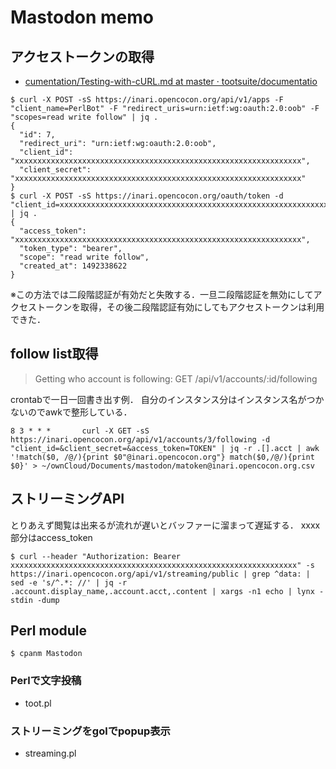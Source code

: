 # Mastodon memo

## アクセストークンの取得

* [cumentation/Testing-with-cURL.md at master · tootsuite/documentatio](https://github.com/tootsuite/documentation/blob/master/Using-the-API/Testing-with-cURL.md)

```
$ curl -X POST -sS https://inari.opencocon.org/api/v1/apps -F "client_name=PerlBot" -F "redirect_uris=urn:ietf:wg:oauth:2.0:oob" -F "scopes=read write follow" | jq .
{
  "id": 7,
  "redirect_uri": "urn:ietf:wg:oauth:2.0:oob",
  "client_id": "xxxxxxxxxxxxxxxxxxxxxxxxxxxxxxxxxxxxxxxxxxxxxxxxxxxxxxxxxxxxxxxx",
  "client_secret": "xxxxxxxxxxxxxxxxxxxxxxxxxxxxxxxxxxxxxxxxxxxxxxxxxxxxxxxxxxxxxxxx"
}
$ curl -X POST -sS https://inari.opencocon.org/oauth/token -d "client_id=xxxxxxxxxxxxxxxxxxxxxxxxxxxxxxxxxxxxxxxxxxxxxxxxxxxxxxxxxxxxxxxx&client_secret=xxxxxxxxxxxxxxxxxxxxxxxxxxxxxxxxxxxxxxxxxxxxxxxxxxxxxxxxxxxxxxxx&grant_type=password&username=matoken@example.org&password=MASTODONPASSWORD&scope=read%20write%20follow" | jq .
{
  "access_token": "xxxxxxxxxxxxxxxxxxxxxxxxxxxxxxxxxxxxxxxxxxxxxxxxxxxxxxxxxxxxxxxx",
  "token_type": "bearer",
  "scope": "read write follow",
  "created_at": 1492338622
}
```

※この方法では二段階認証が有効だと失敗する．一旦二段階認証を無効にしてアクセストークンを取得，その後二段階認証有効にしてもアクセストークンは利用できた．

## follow list取得

> Getting who account is following:
GET /api/v1/accounts/:id/following

crontabで一日一回書き出す例．
自分のインスタンス分はインスタンス名がつかないのでawkで整形している．

```
8 3 * * *       curl -X GET -sS https://inari.opencocon.org/api/v1/accounts/3/following -d "client_id=&client_secret=&access_token=TOKEN" | jq -r .[].acct | awk '!match($0, /@/){print $0"@inari.opencocon.org"} match($0,/@/){print $0}' > ~/ownCloud/Documents/mastodon/matoken@inari.opencocon.org.csv
```

## ストリーミングAPI

とりあえず閲覧は出来るが流れが遅いとバッファーに溜まって遅延する．
xxxx部分はaccess_token

```
$ curl --header "Authorization: Bearer xxxxxxxxxxxxxxxxxxxxxxxxxxxxxxxxxxxxxxxxxxxxxxxxxxxxxxxxxxxxxxxx" -s https://inari.opencocon.org/api/v1/streaming/public | grep ^data: | sed -e 's/^.*: //' | jq -r .account.display_name,.account.acct,.content | xargs -n1 echo | lynx -stdin -dump
```

## Perl module

```
$ cpanm Mastodon
```

### Perlで文字投稿

* toot.pl


### ストリーミングをgolでpopup表示

* streaming.pl
